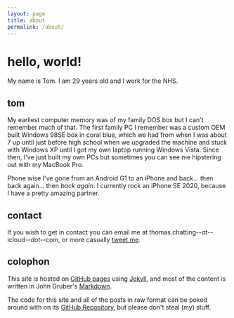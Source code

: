 ```yaml
---
layout: page
title: about
permalink: /about/
---
```


<h1 class="article-title">hello, world!</h1>

My name is Tom. I am 29 years old and I work for the NHS.

## tom

My earliest computer memory was of my family DOS box but I can't remember much of that. The first family PC I remember was a custom OEM built Windows 98SE box in coral blue, which we had from when I was about 7 up until just before high school when we upgraded the machine and stuck with Windows XP until I got my own laptop running Windows Vista. Since then, I've just built my own PCs but sometimes you can see me hipstering out with my MacBook Pro.

Phone wise I've gone from an Android G1 to an iPhone and back... then back again... then *back again*. I currently rock an iPhone SE 2020, because I have a pretty amazing partner.

## contact

If you wish to get in contact you can email me at thomas.chatting--*at*--icloud--*dot*--com, or more casually [tweet me][tweet].

## colophon

This site is hosted on [GitHub pages][ghpages] using [Jekyll][jekyll], and most of the content is written in John Gruber's [Markdown][markdown].

The code for this site and all of the posts in raw format can be poked around with on its [GitHub Repository][ghrepo], but please don't steal (my) stuff.

[github]: //github.com/tomchatting
[tweet]: //twitter.com/?status=Ahoyhoy,%20@_tomch
[ghpages]: //pages.github.com
[jekyll]: //github.com/mojombo/jekyll
[markdown]: //daringfireball.net/projects/markdown/
[ghrepo]: //github.com/tomchatting/tomchatting.github.io
